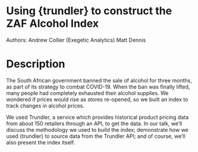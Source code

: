 # Using {trundler} to construct the ZAF Alcohol Index

Authors: Andrew Collier (Exegetic Analytics) Matt Dennis

# Description 

The South African government banned the sale of alcohol for three months, as part of its strategy to combat COVID-19. When the ban was finally lifted, many people had completely exhausted their alcohol supplies. We wondered if prices would rise as stores re-opened, so we built an index to track changes in alcohol prices.  

We used Trundler, a service which provides historical product pricing data from about 150 retailers through an API, to get the data. In our talk, we’ll discuss the methodology we used to build the index; demonstrate how we used {trundler} to source data from the Trundler API; and of course, we’ll also present the index itself.
